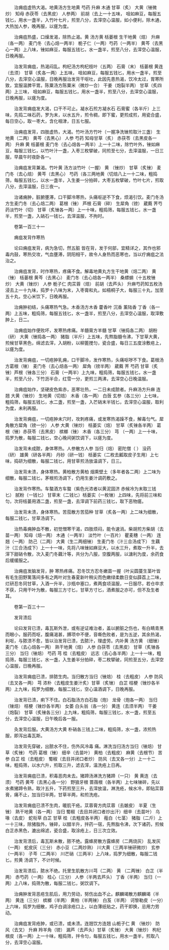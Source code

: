 <!-- { "loadSidebar": true } -->
　　治痈疽虚热大渴。地黄汤方生地黄 芍药 升麻 木通 甘草（炙） 大黄（锉微炒） 知母 赤茯苓（去黑皮） 人参两） 前胡（去上一十五味， 咀如麻豆，每服五钱匕，用水一盏半，入竹叶七片，煎至八分，去滓空心温服，如小便利，除木通，大热加人参，晚再服，以瘥为度。

　　治痈疽热盛，口燥发渴，除热止渴。黄 汤方黄 栝蒌根 生干地黄（焙） 升麻（各一两） 麦门冬（去心焙一两半） 栀子仁（一两）芍药（一两半） 黄芩（去黑心一两）上八味，锉如麻豆，每服五钱匕，水一盏半，煎至八分，去滓空心温服，日晚再服。

　　治发背痈疽，热渴闷乱。枸杞汤方枸杞枝叶（五两） 石膏（末） 栝蒌根 黄连（去须） 甘草（炙各一两）上五味， 咀如麻豆，每服五钱匕，用水一盏半，煎至八分，去滓空心温服，日晚再服治发背干呕吐，此因先患热渴，饮冷太过，胃寒所致，宜服温脾平胃。陈粟汤方陈粟米（微炒一合） 干姜（炮裂半两） 甘草（炙四两）上三味， 咀如麻豆，每服五钱匕，用水一盏半，煎至八分，去滓空心温服，日晚再服，以瘥为度。

　　治发背痈疽发大渴，口干不可止。凝水石煎方凝水石 石膏蜜（各半斤）上三味，先捣二味石药，罗为末，以水五升，煎令稠，即下蜜，更煎成煎，用瓷合盛，每日空心，取一枣大，含化咽津，日五七服。

　　治痈疽发背，四肢虚热，大渴。竹叶汤方竹叶（一握净洗锉煎取汁三盏） 生地黄（二两） 黄芩（去黑心） 人参 芍药 知母甘草（炙） 赤茯苓（去黑皮各一两） 升麻 黄 栝蒌根 麦门冬（去心焙各一两半）上一十二味，除竹叶外，锉如麻豆，每服三钱匕，以竹叶汁一盏，入枣三枚擘破，同煎至七分，去滓温服，一日三服，早晨午时夜卧各一。

　　治痈疽发背兼渴。竹叶黄 汤方淡竹叶（一握） 黄 （锉炒） 甘草（炙锉） 麦门冬（去心焙） 黄芩（去黑心） 芍药（各三两地黄（切焙八上一十二味，粗捣筛，每服五钱匕，以水一盏半，入生姜一分拍碎，大枣五枚擘破，竹叶七片，煎取八分，去滓温服，日三夜一。

　　治诸痈肿，脏腑壅滞，口干脚冷寒热，头痛呕逆不下食，烦渴引饮。麦门冬汤方生麦门冬（去心焙二两） 葛根（锉） 芦根 石膏（碎） 生犀角（镑） 葳蕤 荠芍药淡竹叶（切） 甘草（炙锉各一两）上一十味，粗捣筛，每服五钱匕，水一盏半，煎至一盏，入硝石一钱匕，去滓温服，不拘时。

　　卷第一百三十一

　　痈疽发背作寒热

　　论曰痈疽发背，病为急切，然五脏 皆在背，发于何部，宜精详之，其作也邪毒内鼓，寒热交攻，气血壅滞，阴阳相干，故令人身热而恶寒也，当以疗痈疽之法治之。

　　治痈疽发背，时作寒热，疼痛不食。解毒地黄丸方生干地黄（焙二两） 黄 （锉） 栝蒌根 黄芩（去黑心） 麦门冬（去心焙各一两半） 桑螵蛸（十五枚锉炒） 大黄（锉炒） 人参 栀子仁 肉苁蓉（焙） 前胡（去芦头） 升麻芍药知五枚汤浸去上一十九味，捣罗十八味为末，入枣膏和丸，如梧桐子大，每服三十丸，加至五十丸，空心米饮下，日晚再服。

　　治痈肿初结，头痛寒热气急。木香汤方木香 藿香叶 沉香 薰陆香 丁香（各一两）上五味，粗捣筛，每服五钱匕，水一盏半，煎至八分，去滓空心温服，取滓敷肿上，日二。

　　治痈疽始作便败坏，发寒热疼痛。羊髓膏方羊髓 甘草（锉捣各二两） 胡粉（研） 大黄（锉捣各一两） 猪脂（半斤）上五味，先熬脂髓令沸，下甘草大黄，煎候甘草黑色，绵滤去滓，入胡粉，以柳篦搅匀，瓷合盛，每日三五度涂敷疮上，以瘥为度。

　　治发背痈疽，一切疮肿乳痈，口干脚冷，发作寒热，头痛呕哕不下食。葛根汤方葛根（锉） 麦门冬（去心焙各一两） 犀角（镑半两） 葳蕤 荠 芍药 甘草（炙锉）芦根（锉各三分） 石膏（一两半）上九味，粗捣筛，每服五钱匕，水一盏半，煎至八分，下竹沥半合，红雪一分，更煎三两沸，去滓空心日晚温服。

　　治痈疽始作，坚硬皮色紫赤，恶寒壮热，一二日未成脓者。升麻汤方升麻 连翘 大黄（锉炒） 生地黄（切焙） 木香（各一两） 白蔹 玄参（各三分）上七味，粗捣筛，每服五钱匕，水二盏，煎至一盏，入芒硝末半钱匕，去滓空心温服，取利为度，未利再服。

　　治发背痈疽，一切疮肿未穴时，攻刺疼痛，或发寒热渴躁不食，解毒匀气。犀角散方犀角（镑一分） 人参 大黄（锉炒） 栝蒌实（焙） 甘草（炙锉各半两） 葛根（锉）赤茯苓（去黑皮） 槟榔（锉） 木香（各三分） 芎 （一两）上一十味，捣罗为散，每服二钱匕，空心晚间粥饮调下，以瘥为度。

　　治发背未成脓，身体寒热。人参散方人参 当归（焙） 密陀僧（ ） 没药（研） 雄黄（研各半两） 丹砂（研一钱） 栝蒌实（二枚去瓤取皮子生用）上七味，捣研为细散，每服二钱匕，用甘草煎汤放温调下，日三。

　　治发背未溃，身体寒热。黄柏散方黄柏 烟熏壁土（多年者各二两）上二味为细散，每服二钱匕，茅根煎汤调下，仍用生姜汁调药敷之。

　　治发背作寒热。车螯酒方车螯（紫色光浓者以黄泥固济 赤候冷为末取三钱匕） 腻粉（一钱匕） 甘草末（二钱匕）栝蒌实（一枚锉）上四味，先将前三味和匀，次将栝蒌用酒二盏，煎至一盏，去滓调下前药三钱匕，取下恶物瘥。

　　治发背未溃，身体寒热。苦茄散方苦茄种 甘草（炙各一两）上二味为细散，每服二钱匕，甘草汤调下。

　　治热毒痈肿血不散，初觉憎寒干渴，四肢烦闷，能令速消。柴胡煎方柴胡（去苗一两） 知母（焙一两） 木通（一两半） 淡竹叶（一百片） 瞿麦穗（一两） 连翘（一两） 防己（二两） 大黄（生二两细锉） 生麦门冬（汁三合汤成下） 生藕汁（三合汤成下）上一十一味，先将八味锉如麻豆大，以水三升，煮取一升半，去滓下甜硝令散，次入麦门冬藕汁等，共分为八服，空腹两服，以溏利为度，余药食后缓缓服之。

　　治痈疽发脑发背，肿 寒热疼痛。忍冬饮方忍冬嫩苗一握（叶尖圆蔓生茎叶皆有毛生田野篱落间多有之两叶对生春夏新叶稍尖而色嫩绿柔数日变似薜荔上二味，烂研忍冬同甘草，入酒一升半，沙瓶中塞口，煮两食顷温服，一日服尽，若仓卒求不获，只用干叶为散，每服三方寸匕，甘草方寸匕，酒煮服之亦可，但不及生者耳。

　　卷第一百三十一

　　发背溃后

　　论曰发背已溃，毒瓦斯外泄，或有逆证难治者，盖以腑脏之伤也，有白睛青黑而眼小，服药而呕，腹痛渴甚，膊项中不便，音嘶色败者，是为五逆，其余热渴，利呕，与脓溃不愈，皆以治发背已溃，去脓汁，理虚劳。内补黄 汤方黄 （细锉） 麦门冬（去心焙各一两） 熟干地黄（焙） 人参 白茯苓（去黑皮） 甘草（炙锉各三分） 当归（锉焙） 芍药 芎 桂（去粗皮） 远志（去心各半两）上一十一味，粗捣筛，每服三钱匕，水一盏，入生姜半分拍碎，枣二枚擘破，同煎至五分，去滓空心温服，日晚再服。

　　治发背痈疽已溃，排脓生肉。当归散方当归（锉焙） 桂（去粗皮） 人参 防风（去叉各一两） 芎 浓朴（去粗皮生姜汁炙）甘草（炙锉） 白芷 桔梗（锉炒各半两）上九味，捣罗为细散，每服二钱匕，空心温酒调下，日晚再服。

　　治发背已溃，痢下不住。白石脂汤方白石脂（炮） 龙骨（炮各一两） 当归（锉焙） 桔梗（锉炒各半两） 女萎 白头翁（各一分） 黄连（去须半两） 干姜（炮裂） 甘草（炙锉各三分）上九味，粗捣筛，每服三钱匕，水一盏，煎至五分，去滓空心温服，日午晚后各一服。

　　灸发背后服。大黄汤方大黄 朴硝各三钱上二味，粗捣筛，水一盏，浓煎热服，即泻出毒瓦斯。

　　治发背先穿破，出脓水不住，伤外风冷毒 痛。淋洗当归汤方当归（锉焙） 甘草（炙锉） 芍药 葛根（锉） 细辛（去苗叶） 黄柏（去粗皮） 麻黄（去根节） 苦参 白芷 桂（去粗皮） 蜀椒（去目并闭口者炒） 防风（去叉各一分）上一十二味，粗捣筛，以水六升，煎取三升，滤去滓，温洗疮上日再。

　　治发背痈疽已溃，积毒恶肉未去。猪蹄汤淋洗方猪蹄（一只） 黄 黄连（去须） 芍药 黄芩（去黑心各一分） 野狼牙根 蔷薇根（各半两）上七味锉碎，先以水煮猪蹄令熟，取汁五升，下药煎至三升，去滓放温，淋洗疮，候水冷，即贴苁蓉膏，痛不止，加当归半两，甘草半两，和煎洗疮。

　　治发背痈疽已溃不生肉，暖肌干疮。苁蓉膏方肉苁蓉（去皴皮） 半夏（生锉） 熟干地黄（各一两） 当归 蜀椒（去目并闭口者炒出汗）细辛（去苗叶） 乌喙（去皮） 蛇衔草 白芷 甘草 桂（去粗皮各半两） 薤白（七茎） 猪脂（二斤）上一十三味，除猪脂外，锉碎，以醋半升，拌药一宿，先熬脂令沸，次下诸药，煎候白芷赤黑色，漉出绵滤，瓷合盛，取涂疮上，日三次立效。

　　治发背溃后，毒瓦斯未散，脓不绝。露蜂房散方露蜂房（二两烧灰） 乱发灰（一两） 蛇皮灰（三分） 赤小豆（二两炒熟） 川大黄（三两半锉研微炒） 玄参（一两半） 子芩（二两半） 川芒硝（三两半）上八味，捣罗为细散，每服二钱匕，煎黄 汤调下，不计时候。

　　治发背溃后，脓水不绝。托里生肌散方川芎（二两） 黄 （二两锉） 白芷（半两） 赤芍药（一两） 桂心（三分） 人参（半两去芦头） 丁香（半两） 当归（一两）上八味，捣筛为散，每服二钱匕，粥饮调下。

　　治痈肿发背恶疮生肌后，用力劳动，努伤出血不止。麒麟竭散方麒麟竭（半两） 黄连（三分） 槟榔（半两） 黄柏（半两锉） 白芨（半两） 诃黎勒皮（一分）上六味，捣罗为细散，鸡子白调涂疮口上，以白薄纸贴之，药干即换，忌用力劳动。

　　治痈疽发背疮肿，或已溃，或未溃。连翘饮方连翘 山栀子仁 黄 （锉炒） 防风（去叉） 升麻 羚羊角（镑） 漏芦（去芦头）甘草（炙锉） 大黄（锉炒） 枸杞根皮（各一两）上一十味，粗捣筛，拌令匀，每服五钱匕，用水一盏半，煎取八分，去滓空心温服。

